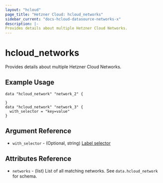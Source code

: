 ```yaml
---
layout: "hcloud"
page_title: "Hetzner Cloud: hcloud_networks"
sidebar_current: "docs-hcloud-datasource-networks-x"
description: |-
Provides details about multiple Hetzner Cloud Networks.
---
```


# hcloud_networks

Provides details about multiple Hetzner Cloud Networks.

## Example Usage

```hcl
data "hcloud_network" "network_2" {

}
data "hcloud_network" "network_3" {
  with_selector = "key=value"
}
```

## Argument Reference

- `with_selector` - (Optional, string) [Label selector](https://docs.hetzner.cloud/#overview-label-selector)

## Attributes Reference

- `networks` - (list) List of all matching networks. See `data.hcloud_network` for schema.
